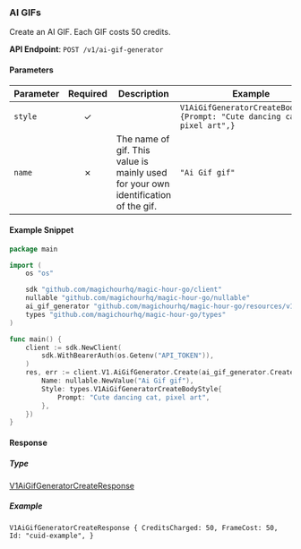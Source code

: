 
### AI GIFs <a name="create"></a>

Create an AI GIF. Each GIF costs 50 credits.

**API Endpoint**: `POST /v1/ai-gif-generator`

#### Parameters

| Parameter | Required | Description | Example |
|-----------|:--------:|-------------|--------|
| `style` | ✓ |  | `V1AiGifGeneratorCreateBodyStyle {Prompt: "Cute dancing cat, pixel art",}` |
| `name` | ✗ | The name of gif. This value is mainly used for your own identification of the gif. | `"Ai Gif gif"` |

#### Example Snippet

```go
package main

import (
	os "os"

	sdk "github.com/magichourhq/magic-hour-go/client"
	nullable "github.com/magichourhq/magic-hour-go/nullable"
	ai_gif_generator "github.com/magichourhq/magic-hour-go/resources/v1/ai_gif_generator"
	types "github.com/magichourhq/magic-hour-go/types"
)

func main() {
	client := sdk.NewClient(
		sdk.WithBearerAuth(os.Getenv("API_TOKEN")),
	)
	res, err := client.V1.AiGifGenerator.Create(ai_gif_generator.CreateRequest{
		Name: nullable.NewValue("Ai Gif gif"),
		Style: types.V1AiGifGeneratorCreateBodyStyle{
			Prompt: "Cute dancing cat, pixel art",
		},
	})
}

```

#### Response

##### Type
[V1AiGifGeneratorCreateResponse](/types/v1_ai_gif_generator_create_response.go)

##### Example
`V1AiGifGeneratorCreateResponse {
CreditsCharged: 50,
FrameCost: 50,
Id: "cuid-example",
}`
